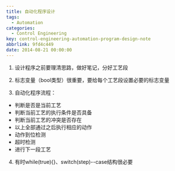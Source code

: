 ```yaml
---
title: 自动化程序设计
tags:
  - Automation
categories:
  - Control Engineering
key: control-engineering-automation-program-design-note
abbrlink: 9fd4c449
date: 2014-08-21 00:00:00
---
```



1. 设计程序之前要理清思路，做好笔记，分好工艺段

2. 标志变量（bool类型）很重要，要给每个工艺段设置必要的标志变量

3. 自动化程序流程：
  * 判断是否是当前工艺
  * 判断当前工艺的执行条件是否具备
  * 判断当前工艺的冲突是否存在
  * 以上全部通过之后执行相应的动作
  * 动作到位检测
  * 超时检测
  * 进行下一段工艺

4. 有时while(true){}、switch(step)--case结构很必要
